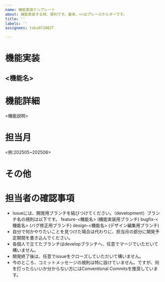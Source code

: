 ```yaml
---
name: 機能実装テンプレート
about: 機能実装する時、便利です。基本、<>はプレースホルダーです。
title: ''
labels: ''
assignees: taku072002T

---
```


# 機能実装
## <機能名>

# 機能詳細
<機能説明>

# 担当月
<例:202505~202506>

# その他

# 担当者の確認事項
- Issueには、開発用ブランチを結びつけてください。（development）ブランチ名の規則は以下です。
feature-<機能名> (機能実装用ブランチ)
bugfix-<機能名> (バグ修正用ブランチ)
design-<機能名> (デザイン編集用ブランチ)
- 自分で何かやりたいことを見つけた場合は代わりに、担当月の部分に開発予定期間を書き込んでください。
- 各個人で立てたブランチはdevelopブランチへ、任意でマージでいただいて構いません。
- 開発終了後は、任意でissueをクローズしていただいて構いません。
- 今のところ、コミットメッセージの規則は特に設けていません。ですが、何を打ったらいいか分からない方にはConventional Commitsを推奨しています。
